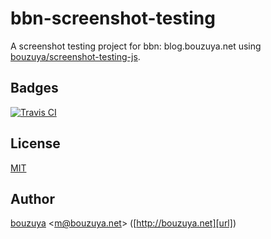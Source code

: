 # bbn-screenshot-testing

A screenshot testing project for bbn: blog.bouzuya.net using [bouzuya/screenshot-testing-js][].

[bouzuya/screenshot-testing-js]: https://github.com/bouzuya/screenshot-testing-js

## Badges

[![Travis CI][travisci-badge-url]][travisci-url]

[travisci-badge-url]: https://img.shields.io/travis/bouzuya/bbn-screenshot-testing.svg
[travisci-url]: https://travis-ci.org/bouzuya/bbn-screenshot-testing

## License

[MIT](LICENSE)

## Author

[bouzuya][user] &lt;[m@bouzuya.net][email]&gt; ([http://bouzuya.net][url])

[user]: https://github.com/bouzuya
[email]: mailto:m@bouzuya.net
[url]: http://bouzuya.net
